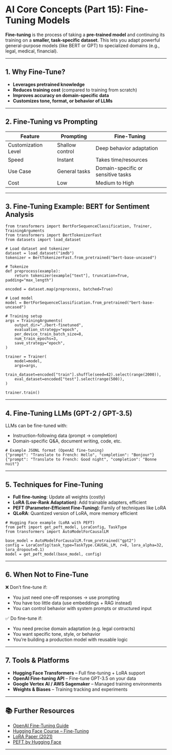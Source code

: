 # AI Core Concepts (Part 15): Fine-Tuning Models

**Fine-tuning** is the process of taking a **pre-trained model** and continuing its training on a **smaller, task-specific dataset**. This lets you adapt powerful general-purpose models (like BERT or GPT) to specialized domains (e.g., legal, medical, financial).

---

## 1. Why Fine-Tune?

- **Leverages pretrained knowledge**
- **Reduces training cost** (compared to training from scratch)
- **Improves accuracy on domain-specific data**
- **Customizes tone, format, or behavior of LLMs**

---

## 2. Fine-Tuning vs Prompting

| Feature             | Prompting                     | Fine-Tuning                        |
|---------------------|-------------------------------|------------------------------------|
| Customization Level | Shallow control               | Deep behavior adaptation           |
| Speed               | Instant                       | Takes time/resources               |
| Use Case            | General tasks                 | Domain-specific or sensitive tasks |
| Cost                | Low                           | Medium to High                     |

---

## 3. Fine-Tuning Example: BERT for Sentiment Analysis

```
from transformers import BertForSequenceClassification, Trainer, TrainingArguments
from transformers import BertTokenizerFast
from datasets import load_dataset

# Load dataset and tokenizer
dataset = load_dataset("imdb")
tokenizer = BertTokenizerFast.from_pretrained("bert-base-uncased")

# Tokenize
def preprocess(example):
    return tokenizer(example["text"], truncation=True, padding="max_length")

encoded = dataset.map(preprocess, batched=True)

# Load model
model = BertForSequenceClassification.from_pretrained("bert-base-uncased")

# Training setup
args = TrainingArguments(
    output_dir="./bert-finetuned",
    evaluation_strategy="epoch",
    per_device_train_batch_size=8,
    num_train_epochs=3,
    save_strategy="epoch",
)

trainer = Trainer(
    model=model,
    args=args,
    train_dataset=encoded["train"].shuffle(seed=42).select(range(2000)),
    eval_dataset=encoded["test"].select(range(500)),
)

trainer.train()
```

---

## 4. Fine-Tuning LLMs (GPT-2 / GPT-3.5)

LLMs can be fine-tuned with:
- Instruction-following data (prompt → completion)
- Domain-specific Q&A, document writing, code, etc.

```
# Example JSONL format (OpenAI fine-tuning)
{"prompt": "Translate to French: Hello", "completion": "Bonjour"}
{"prompt": "Translate to French: Good night", "completion": "Bonne nuit"}
```

---

## 5. Techniques for Fine-Tuning

- **Full fine-tuning**: Update all weights (costly)
- **LoRA (Low-Rank Adaptation)**: Add trainable adapters, efficient
- **PEFT (Parameter-Efficient Fine-Tuning)**: Family of techniques like LoRA
- **QLoRA**: Quantized version of LoRA, more memory efficient

```
# Hugging Face example (LoRA with PEFT)
from peft import get_peft_model, LoraConfig, TaskType
from transformers import AutoModelForCausalLM

base_model = AutoModelForCausalLM.from_pretrained("gpt2")
config = LoraConfig(task_type=TaskType.CAUSAL_LM, r=8, lora_alpha=32, lora_dropout=0.1)
model = get_peft_model(base_model, config)
```

---

## 6. When Not to Fine-Tune

❌ Don’t fine-tune if:
- You just need one-off responses → use prompting
- You have too little data (use embeddings + RAG instead)
- You can control behavior with system prompts or structured input

✅ Do fine-tune if:
- You need precise domain adaptation (e.g. legal contracts)
- You want specific tone, style, or behavior
- You’re building a production model with reusable logic

---

## 7. Tools & Platforms

- **Hugging Face Transformers** – Full fine-tuning + LoRA support
- **OpenAI Fine-tuning API** – Fine-tune GPT-3.5 on your data
- **Google Vertex AI / AWS Sagemaker** – Managed training environments
- **Weights & Biases** – Training tracking and experiments

---

## 📚 Further Resources

- [OpenAI Fine-Tuning Guide](https://platform.openai.com/docs/guides/fine-tuning)
- [Hugging Face Course – Fine-Tuning](https://huggingface.co/course/chapter3/3)
- [LoRA Paper (2021)](https://arxiv.org/abs/2106.09685)
- [PEFT by Hugging Face](https://huggingface.co/docs/peft/index)

---
